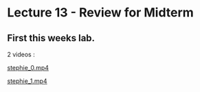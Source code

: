 
# Lecture 13 - Review for Midterm

## First this weeks lab.

2 videos :

[stephie_0.mp4](stephie_0.mp4)

[stephie_1.mp4](stephie_1.mp4)


